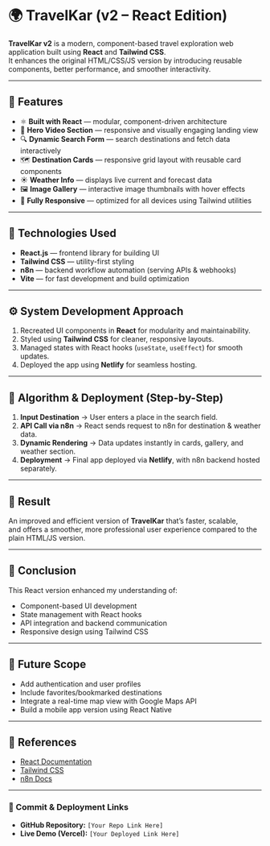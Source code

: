 # 🌍 TravelKar (v2 – React Edition)

**TravelKar v2** is a modern, component-based travel exploration web application built using **React** and **Tailwind CSS**.  
It enhances the original HTML/CSS/JS version by introducing reusable components, better performance, and smoother interactivity.  

---

## 🚀 Features

- ⚛️ **Built with React** — modular, component-driven architecture  
- 🎥 **Hero Video Section** — responsive and visually engaging landing view  
- 🔍 **Dynamic Search Form** — search destinations and fetch data interactively  
- 🗺️ **Destination Cards** — responsive grid layout with reusable card components  
- ☀️ **Weather Info** — displays live current and forecast data  
- 🖼️ **Image Gallery** — interactive image thumbnails with hover effects  
- 📱 **Fully Responsive** — optimized for all devices using Tailwind utilities  

---

## 🧰 Technologies Used

- **React.js** — frontend library for building UI  
- **Tailwind CSS** — utility-first styling  
- **n8n** — backend workflow automation (serving APIs & webhooks)  
- **Vite** — for fast development and build optimization  

---

## ⚙️ System Development Approach

1. Recreated UI components in **React** for modularity and maintainability.  
2. Styled using **Tailwind CSS** for cleaner, responsive layouts.  
3. Managed states with React hooks (`useState`, `useEffect`) for smooth updates.  
4. Deployed the app using **Netlify** for seamless hosting.  

---

## 🧠 Algorithm & Deployment (Step-by-Step)

1. **Input Destination** → User enters a place in the search field.  
2. **API Call via n8n** → React sends request to n8n for destination & weather data.  
3. **Dynamic Rendering** → Data updates instantly in cards, gallery, and weather section.  
4. **Deployment** → Final app deployed via **Netlify**, with n8n backend hosted separately.  

---

## 🧾 Result

An improved and efficient version of **TravelKar** that’s faster, scalable,  
and offers a smoother, more professional user experience compared to the plain HTML/JS version.

---

## 🧩 Conclusion

This React version enhanced my understanding of:  
- Component-based UI development  
- State management with React hooks  
- API integration and backend communication  
- Responsive design using Tailwind CSS  

---

## 🔮 Future Scope

- Add authentication and user profiles  
- Include favorites/bookmarked destinations  
- Integrate a real-time map view with Google Maps API  
- Build a mobile app version using React Native  

---

## 🧷 References

- [React Documentation](https://react.dev/)  
- [Tailwind CSS](https://tailwindcss.com/docs)  
- [n8n Docs](https://docs.n8n.io/)  

---

### 🔗 Commit & Deployment Links

- **GitHub Repository:** `[Your Repo Link Here]`  
- **Live Demo (Vercel):** `[Your Deployed Link Here]`

